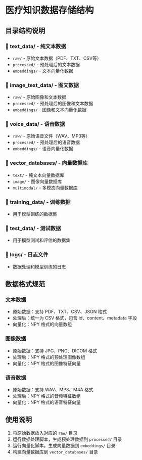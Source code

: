 # 医疗知识数据存储结构

## 目录结构说明

### 📁 text_data/ - 纯文本数据
- `raw/` - 原始文本数据（PDF、TXT、CSV等）
- `processed/` - 预处理后的文本数据
- `embeddings/` - 文本向量化数据

### 📁 image_text_data/ - 图文数据
- `raw/` - 原始图像和文本数据
- `processed/` - 预处理后的图像和文本数据
- `embeddings/` - 图像和文本向量化数据

### 📁 voice_data/ - 语音数据
- `raw/` - 原始语音文件（WAV、MP3等）
- `processed/` - 预处理后的语音数据
- `embeddings/` - 语音向量化数据

### 📁 vector_databases/ - 向量数据库
- `text/` - 纯文本向量数据库
- `image/` - 图像向量数据库
- `multimodal/` - 多模态向量数据库

### 📁 training_data/ - 训练数据
- 用于模型训练的数据集

### 📁 test_data/ - 测试数据
- 用于模型测试和评估的数据集

### 📁 logs/ - 日志文件
- 数据处理和模型训练的日志

## 数据格式规范

### 文本数据
- 原始数据：支持 PDF、TXT、CSV、JSON 格式
- 处理后：统一为 CSV 格式，包含 id、content、metadata 字段
- 向量化：NPY 格式的向量数组

### 图像数据
- 原始数据：支持 JPG、PNG、DICOM 格式
- 处理后：NPY 格式的预处理图像数组
- 向量化：NPY 格式的图像特征向量

### 语音数据
- 原始数据：支持 WAV、MP3、M4A 格式
- 处理后：NPY 格式的音频特征数组
- 向量化：NPY 格式的语音特征向量

## 使用说明

1. 将原始数据放入对应的 `raw/` 目录
2. 运行数据处理脚本，生成预处理数据到 `processed/` 目录
3. 运行向量化脚本，生成向量数据到 `embeddings/` 目录
4. 构建向量数据库到 `vector_databases/` 目录
